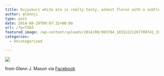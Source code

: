 ```yaml
---
title: Kujyukuri white ale is really tasty, almost floral with a subtle aftertaste. (While Im in the bathhouse I may as well stay hydrated.)
author: glennji
type: post
date: 2014-08-20T09:07:32+00:00
url: /?p=7383
featured_image: /wp-content/uploads/2014/08/983784_10152221267700741_3885022030854777135_n.jpg
categories:
  - Uncategorized

---
```

<div>
  <img src='/wp-content/uploads/2014/08/983784_10152221267700741_3885022030854777135_n.jpg' style='max-width:600px;' /></p> 
  
  <div>
    from Glenn J. Mason via <a href="http://on.fb.me/1vgg52X">Facebook</a>
  </div>
</div>
